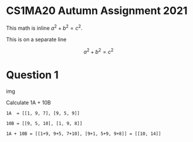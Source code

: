 # CS1MA20 Autumn Assignment 2021

This math is inline $`a^2+b^2=c^2`$.

This is on a separate line

```math
a^2+b^2=c^2
```
# Question 1

img

Calculate 1A + 10B

```1A  = [[1, 9, 7], [9, 5, 9]]```


```10B = [[9, 5, 10], [1, 9, 8]]```


```1A + 10B = [[1+9, 9+5, 7+10], [9+1, 5+9, 9+8]] = [[10, 14]]```

